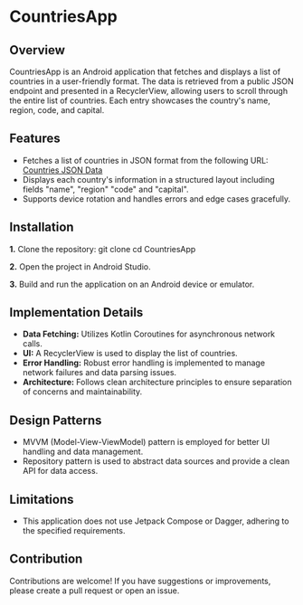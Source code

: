 # CountriesApp

## Overview

CountriesApp is an Android application that fetches and displays a list of countries in a user-friendly format. The data is retrieved from a public JSON endpoint and presented in a RecyclerView, allowing users to scroll through the entire list of countries. Each entry showcases the country's name, region, code, and capital.

## Features
- Fetches a list of countries in JSON format from the following URL:
  [Countries JSON Data](https://gist.githubusercontent.com/peymano-wmt/32dcb892b06648910ddd40406e37fdab/raw/db25946fd77c5873b0303b858e861ce724e0dcd0/countries.json)
- Displays each country's information in a structured layout including fields "name", "region" "code" and "capital".
- Supports device rotation and handles errors and edge cases gracefully.

## Installation

**1.** Clone the repository:
 git clone <repository-url>
 cd CountriesApp
 
**2.** Open the project in Android Studio.

**3.** Build and run the application on an Android device or emulator.


## Implementation Details

* **Data Fetching:** Utilizes Kotlin Coroutines for asynchronous network calls.
* **UI:** A RecyclerView is used to display the list of countries.
* **Error Handling:** Robust error handling is implemented to manage network failures and data parsing issues.
* **Architecture:** Follows clean architecture principles to ensure separation of concerns and maintainability.

## Design Patterns

* MVVM (Model-View-ViewModel) pattern is employed for better UI handling and data management.
* Repository pattern is used to abstract data sources and provide a clean API for data access.
  
## Limitations

* This application does not use Jetpack Compose or Dagger, adhering to the specified requirements.
  
## Contribution

Contributions are welcome! If you have suggestions or improvements, please create a pull request or open an issue.
